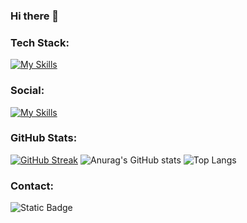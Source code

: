 ### Hi there 👋




### Tech Stack:

[![My Skills](https://skillicons.dev/icons?i=html,css,js,jquery,bootstrap,tailwind,sass,php,laravel,py,selenium,nodejs,nextjs,express,electron,react,redux,vite,mysql,linux,postman,aws,gcp,atom,vscode,wordpress,ps,ai,pr,ae,figma,docker,unity,blender,bots,codepen,stackoverflow)](https://linkedin.com/in/alihanozturk06)

### Social:
[![My Skills](https://skillicons.dev/icons?i=github,linkedin,instagram,twitter,discord)](https://linkedin.com/in/alihanozturk06)

### GitHub Stats:

[![GitHub Streak](https://streak-stats.demolab.com?user=alihan0&theme=dark&hide_border=true&date_format=j%20M%5B%20Y%5D)](https://linkedin.com/in/alihanozturk06)
![Anurag's GitHub stats](https://github-readme-stats.vercel.app/api?username=alihan0&show_icons=true&theme=transparent&hide=contribs)
![Top Langs](https://github-readme-stats.vercel.app/api/top-langs/?username=alihan0&hide_progress=true)


### Contact:

![Static Badge](https://img.shields.io/badge/alihanozturk364%40gmail-blue?label=Email)
